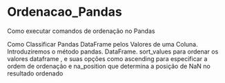 # Ordenacao_Pandas
Como executar comandos de ordenação no Pandas


Como Classificar Pandas DataFrame pelos Valores de uma Coluna. Introduziremos o método pandas. DataFrame. sort_values para ordenar os valores dataframe , e suas opções como ascending para especificar a ordem de ordenação e na_position que determina a posição de NaN no resultado ordenado
